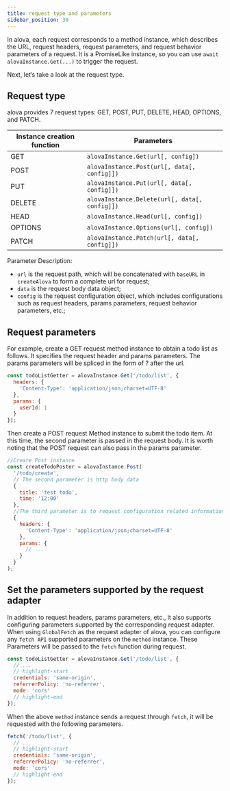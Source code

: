 ```yaml
---
title: request type and parameters
sidebar_position: 30
---
```


In alova, each request corresponds to a method instance, which describes the URL, request headers, request parameters, and request behavior parameters of a request. It is a PromiseLike instance, so you can use `await alovaInstance.Get(...)` to trigger the request.

Next, let’s take a look at the request type.

## Request type

alova provides 7 request types: GET, POST, PUT, DELETE, HEAD, OPTIONS, and PATCH.

| Instance creation function | Parameters                                    |
| -------------------------- | --------------------------------------------- |
| GET                        | `alovaInstance.Get(url[, config])`            |
| POST                       | `alovaInstance.Post(url[, data[, config]])`   |
| PUT                        | `alovaInstance.Put(url[, data[, config]])`    |
| DELETE                     | `alovaInstance.Delete(url[, data[, config]])` |
| HEAD                       | `alovaInstance.Head(url[, config])`           |
| OPTIONS                    | `alovaInstance.Options(url[, config])`        |
| PATCH                      | `alovaInstance.Patch(url[, data[, config]])`  |

Parameter Description:

- `url` is the request path, which will be concatenated with `baseURL` in `createAlova` to form a complete url for request;
- `data` is the request body data object;
- `config` is the request configuration object, which includes configurations such as request headers, params parameters, request behavior parameters, etc.;

## Request parameters

For example, create a GET request method instance to obtain a todo list as follows. It specifies the request header and params parameters. The params parameters will be spliced in the form of ? after the url.

```javascript
const todoListGetter = alovaInstance.Get('/todo/list', {
  headers: {
    'Content-Type': 'application/json;charset=UTF-8'
  },
  params: {
    userId: 1
  }
});
```

Then create a POST request Method instance to submit the todo item. At this time, the second parameter is passed in the request body. It is worth noting that the POST request can also pass in the params parameter.

```javascript
//Create Post instance
const createTodoPoster = alovaInstance.Post(
  '/todo/create',
  // The second parameter is http body data
  {
    title: 'test todo',
    time: '12:00'
  },
  //The third parameter is to request configuration related information
  {
    headers: {
      'Content-Type': 'application/json;charset=UTF-8'
    },
    params: {
      // ...
    }
  }
);
```

## Set the parameters supported by the request adapter

In addition to request headers, params parameters, etc., it also supports configuring parameters supported by the corresponding request adapter. When using `GlobalFetch` as the request adapter of alova, you can configure any `fetch API` supported parameters on the `method` instance. These Parameters will be passed to the `fetch` function during request.

```javascript
const todoListGetter = alovaInstance.Get('/todo/list', {
  // ...
  // highlight-start
  credentials: 'same-origin',
  referrerPolicy: 'no-referrer',
  mode: 'cors'
  // highlight-end
});
```

When the above `method` instance sends a request through `fetch`, it will be requested with the following parameters.

```javascript
fetch('/todo/list', {
  // ...
  // highlight-start
  credentials: 'same-origin',
  referrerPolicy: 'no-referrer',
  mode: 'cors'
  // highlight-end
});
```
